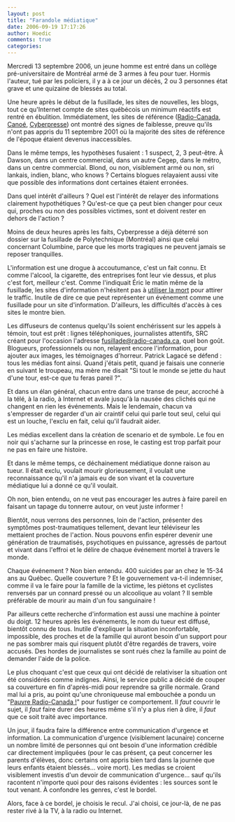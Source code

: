 ```yaml
---
layout: post
title: "Farandole médiatique"
date: 2006-09-19 17:17:26
author: Hoedic
comments: true
categories: 
---
```



Mercredi 13 septembre 2006, un jeune homme est entré dans un collège pré-universitaire de Montréal armé de 3 armes à feu pour tuer. Hormis l'auteur, tué par les policiers, il y a à ce jour un décès, 2 ou 3 personnes état grave et une quizaine de blessés au total.

Une heure après le début de la fusillade, les sites de nouvelles, les blogs, tout ce qu'Internet compte de sites québécois un minimum réactifs est rentré en ébulition. Immédiatement, les sites de référence ([Radio-Canada](http://radio-canada.ca/), [Canoé](http://www2.canoe.com/), [Cyberpresse](http://www.cyberpresse.ca/)) ont montré des signes de faiblesse, preuve qu'ils n'ont pas appris du 11 septembre 2001 où la majorité des sites de référence de l'époque étaient devenus inaccessibles.

Dans le même temps, les hypothèses fusaient : 1 suspect, 2, 3 peut-être. À Dawson, dans un centre commercial, dans un autre Cegep, dans le métro, dans un centre commercial. Blond, ou non, visiblement armé ou non, sri lankais, indien, blanc, who knows ? Certains blogues relayaient aussi vite que possible des informations dont certaines étaient erronées.

Dans quel intérêt d'ailleurs ? Quel est l'intérêt de relayer des informations clairement hypothétiques ? Qu'est-ce que ça peut bien changer pour ceux qui, proches ou non des possibles victimes, sont et doivent rester en dehors de l'action ?

Moins de deux heures après les faits, Cyberpresse a déjà déterré son dossier sur la fusillade de Polytechnique (Montréal) ainsi que celui concernant Columbine, parce que les morts tragiques ne peuvent jamais se reposer tranquilles.

L'information est une drogue à accoutumance, c'est un fait connu. Et comme l'alcool, la cigarette, des entreprises font leur vie dessus, et plus c'est fort, meilleur c'est. Comme l'indiquait Éric le matin même de la fusillade, les sites d'information n'hésitent pas à [utiliser la mort](http://intercommunication.blogspot.com/2006/09/cnn-et-aol-pousse-un-peu-fort.html) pour attirer le traffic. Inutile de dire ce que peut représenter un événement comme une fusillade pour un site d'information. D'ailleurs, les difficultés d'accès à ces sites le montre bien.

Les diffuseurs de contenus quelqu'ils soient enchérissent sur les appels à témoin, tout est prêt : lignes téléphoniques, journalistes attentifs, SRC créant pour l'occasion l'adresse fusillade@radio-canada.ca, quel bon goût. Blogueurs, professionnels ou non, relayent encore l'information, pour ajouter aux images, les témoignages d'horreur. Patrick Lagacé se défend : tous les médias font ainsi. Quand j'étais petit, quand je faisais une connerie en suivant le troupeau, ma mère me disait "Si tout le monde se jette du haut d'une tour, est-ce que tu feras pareil ?".

Et dans un élan général, chacun entre dans une transe de peur, accroché à la télé, à la radio, à Internet et avale jusqu'à la nausée des clichés qui ne changent en rien les événements. Mais le lendemain, chacun va s'empresser de regarder d'un air craintif celui qui parle tout seul, celui qui est un louche, l'exclu en fait, celui qu'il faudrait aider.

Les médias excellent dans la création de scenario et de symbole. Le fou en noir qui s'acharne sur la princesse en rose, le casting est trop parfait pour ne pas en faire une histoire.

Et dans le même temps, ce déchainement médiatique donne raison au tueur. Il était exclu, voulait mourir glorieusement, il voulait une reconnaissance qu'il n'a jamais eu de son vivant et la couverture médiatique lui a donné ce qu'il voulait.

Oh non, bien entendu, on ne veut pas encourager les autres à faire pareil en faisant un tapage du tonnerre autour, on veut juste informer !

Bientôt, nous verrons des personnes, loin de l'action, présenter des symptômes post-traumatiques tellement, devant leur téléviseur les mettaient proches de l'action. Nous pouvons enfin espérer devenir une génération de traumatisés, psychotiques en puissance, agressés de partout et vivant dans l'effroi et le délire de chaque événement mortel à travers le monde.

Chaque événement ? Non bien entendu. 400 suicides par an chez le 15-34 ans au Québec. Quelle couverture ? Et le gouvernement va-t-il indemniser, comme il va le faire pour la famille de la victime, les piétons et cyclistes renversés par un connard pressé ou un alcoolique au volant ? Il semble préférable de mourir au main d'un fou sanguinaire !

Par ailleurs cette recherche d'information est aussi une machine à pointer du doigt. 12 heures après les événements, le nom du tueur est diffusé, bientôt connu de tous. Inutile d'expliquer la situation inconfortable, impossible, des proches et de la famille qui auront besoin d'un support pour ne pas sombrer mais qui risquent plutôt d'être regardés de travers, voire accusés. Des hordes de journalistes se sont rués chez la famille au point de demander l'aide de la police.

Le plus choquant c'est que ceux qui ont décidé de relativiser la situation ont été considérés comme indignes. Ainsi, le service public a décidé de couper sa couverture en fin d'après-midi pour reprendre sa grille normale. Grand mal lui a pris, au point qu'une chroniqueuse mal embouchée a pondu un "[Pauvre Radio-Canada !](http://www.cyberpresse.ca/article/20060914/CPACTUALITES/609140687)" pour fustiger ce comportement. Il *faut* couvrir le sujet, il *faut* faire durer des heures même s'il n'y a plus rien à dire, il *faut* que ce soit traité avec importance.

Un jour, il faudra faire la différence entre communication d'urgence et information. La communication d'urgence (visiblement lacunaire) concerne un nombre limité de personnes qui ont besoin d'une information crédible car directement impliquées (pour le cas présent, ça peut concerner les parents d'élèves, donc certains ont appris bien tard dans la journée que leurs enfants étaient blessés... voire mort). Les medias se croient visiblement investis d'un devoir de communication d'urgence... sauf qu'ils racontent n'importe quoi pour des raisons évidentes : les sources sont le tout venant. À confondre les genres, c'est le bordel.

Alors, face à ce bordel, je choisis le recul. J'ai choisi, ce jour-là, de ne pas rester rivé à la TV, à la radio ou Internet.